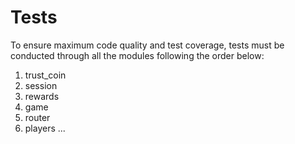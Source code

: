 # Tests

To ensure maximum code quality and test coverage, tests must be conducted through all the modules following the order below:

1. trust_coin
2. session
3. rewards
4. game
5. router
6. players
...

